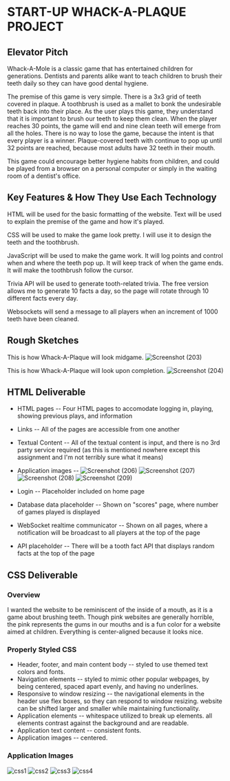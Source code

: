 # START-UP WHACK-A-PLAQUE PROJECT

## Elevator Pitch
Whack-A-Mole is a classic game that has entertained children for generations. Dentists and parents alike want to teach children to brush their teeth daily so they can have good dental hygiene.

The premise of this game is very simple. There is a 3x3 grid of teeth covered in plaque. A toothbrush is used as a mallet to bonk the undesirable teeth back into their place. As the user plays this game, they understand that it is important to brush our teeth to keep them clean. When the player reaches 30 points, the game will end and nine clean teeth will emerge from all the holes. There is no way to lose the game, because the intent is that every player is a winner. Plaque-covered teeth with continue to pop up until 32 points are reached, because most adults have 32 teeth in their mouth.

This game could encourage better hygiene habits from children, and could be played from a browser on a personal computer or simply in the waiting room of a dentist's office.

## Key Features & How They Use Each Technology
HTML will be used for the basic formatting of the website. Text will be used to explain the premise of the game and how it's played. 

CSS will be used to make the game look pretty. I will use it to design the teeth and the toothbrush.

JavaScript will be used to make the game work. It will log points and control when and where the teeth pop up. It will keep track of when the game ends. It will make the toothbrush follow the cursor.

Trivia API will be used to generate tooth-related trivia. The free version allows me to generate 10 facts a day, so the page will rotate through 10 different facts every day.

Websockets will send a message to all players when an increment of 1000 teeth have been cleaned.

## Rough Sketches

This is how Whack-A-Plaque will look midgame.
![Screenshot (203)](https://user-images.githubusercontent.com/112976867/236990774-04c57ea4-3875-4046-aed4-49b0b9bc2a15.png)

This is how Whack-A-Plaque will look upon completion.
![Screenshot (204)](https://user-images.githubusercontent.com/112976867/236990844-57266978-339e-4033-aabe-5d91cf14d9cf.png)

## HTML Deliverable
- HTML pages -- Four HTML pages to accomodate logging in, playing, showing previous plays, and information
- Links -- All of the pages are accessible from one another
- Textual Content -- All of the textual content is input, and there is no 3rd party service required (as this is mentioned nowhere except this assignment and I'm not terribly sure what it means)
- Application images -- 
![Screenshot (206)](https://github.com/ajjget/startup/assets/112976867/45fd40da-28d2-4f8b-93fb-e58fa74a0c53)
![Screenshot (207)](https://github.com/ajjget/startup/assets/112976867/bd152e4e-9668-4d20-b644-e3a18288e3e3)
![Screenshot (208)](https://github.com/ajjget/startup/assets/112976867/fc3e5f34-9bda-462c-9647-dc67af205f80)
![Screenshot (209)](https://github.com/ajjget/startup/assets/112976867/0f997146-7bef-4661-af76-20f876c9bcfe)

- Login -- Placeholder included on home page
- Database data placeholder -- Shown on "scores" page, where number of games played is displayed
- WebSocket realtime communicator -- Shown on all pages, where a notification will be broadcast to all players at the top of the page
- API placeholder -- There will be a tooth fact API that displays random facts at the top of the page



## CSS Deliverable

### Overview

I wanted the website to be reminiscent of the inside of a mouth, as it is a game about brushing teeth. Though pink websites are generally horrible, the pink represents the gums in our mouths and is a fun color for a website aimed at children. Everything is center-aligned because it looks nice.

### Properly Styled CSS
- Header, footer, and main content body -- styled to use themed text colors and fonts. 
- Navigation elements -- styled to mimic other popular webpages, by being centered, spaced apart evenly, and having no underlines.
- Responsive to window resizing -- the navigational elements in the header use flex boxes, so they can respond to window resizing. website can be shifted larger and smaller while maintaining functionality.
- Application elements -- whitespace utilized to break up elements. all elements contrast against the background and are readable.
- Application text content -- consistent fonts.
- Application images -- centered.

### Application Images
![css1](https://github.com/ajjget/startup/assets/112976867/b8cb8b83-3cb0-4642-b603-fc43f1971b83)
![css2](https://github.com/ajjget/startup/assets/112976867/cc525436-9d14-482c-893e-3ef53197ddb1)
![css3](https://github.com/ajjget/startup/assets/112976867/1cf51aee-43cd-4c93-b2c6-2da6ee39a58f)
![css4](https://github.com/ajjget/startup/assets/112976867/86df6582-5c09-4a14-810f-60b1bd80d0a9)

